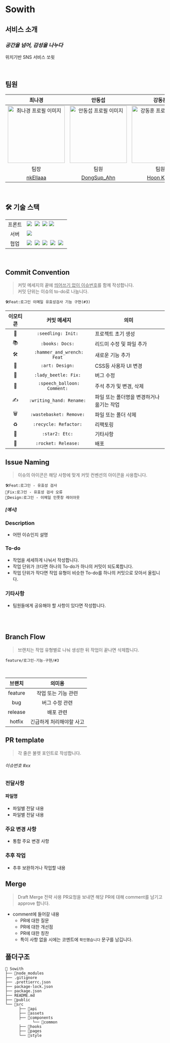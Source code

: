 # Sowith

## 서비스 소개
### <i>공간을 넘어, 감성을 나누다</i>

위치기반 SNS 서비스 쏘윗

<br>

## 팀원
|최나경|안동섭|강동훈|
| :---: | :---: | :---: |
| <img width="180" alt="최나경 프로필 이미지" src="https://github.com/FRONTENDSCHOOL5/final-10-Goodi/assets/97887376/c429a5b2-80fa-4c92-9898-cfea2faa4eb5"> | <img width="180"  alt="안동섭 프로필 이미지" src="https://avatars.githubusercontent.com/u/96939334?s=400&u=6a4e635ccb574702b10b9464ce61bba61abefc72&v=4"> | <img width="180" alt="강동훈 프로필 이미지" src="https://github.com/Sowith/sowith/assets/113353436/65edd243-0cc2-4bfe-b7a0-e3cfa29d83b9"> |
|팀장|팀원|팀원|
| [nkEllaaa](https://github.com/nkEllaaa) | [DongSup_Ahn](https://github.com/D-Sup) | [Hoon Kang](https://github.com/starcradle101) |

<br>

## 🛠️ 기술 스택

<table>
<tr>
 <td align="center">프론트</td>
 <td>
  <img src="https://img.shields.io/badge/TypeScript-3178C6?style=for-the-badge&logo=TypeScript&logoColor=white">&nbsp 
  <img src="https://img.shields.io/badge/React-61DAFB?style=for-the-badge&logo=React&logoColor=ffffff"/>&nbsp
   <img src="https://img.shields.io/badge/Recoil-3578E5?style=for-the-badge&logo=aws&logoColor=white"> 
  <img src="https://img.shields.io/badge/styled--components-DB7093?style=for-the-badge&logo=styled-components&logoColor=white"/>&nbsp 
 </td>
</tr>
<tr>
  <td align="center">서버</td>
  <td>
    <img src="https://img.shields.io/badge/Firebase-FFCA28?style=for-the-badge&logo=Firebase&logoColor=ffffff"/>&nbsp
  </td>
</tr>  
<tr>
 <td align="center">협업</td>
 <td>
    <img src="https://img.shields.io/badge/Git-F05032?style=for-the-badge&logo=Git&logoColor=white"/>&nbsp
    <img src="https://img.shields.io/badge/GitHub-181717?style=for-the-badge&logo=GitHub&logoColor=white"/>&nbsp 
    <img src="https://img.shields.io/badge/Notion-5a5d69?style=for-the-badge&logo=Notion&logoColor=white"/>&nbsp
    <img src="https://img.shields.io/badge/Discord-4263f5?style=for-the-badge&logo=Discord&logoColor=white"/>&nbsp 
    <img src="https://img.shields.io/badge/Figma-d90f42?style=for-the-badge&logo=Figma&logoColor=white"/>&nbsp  
 </td>
</tr>
</table>

<br>

## Commit Convention
> 커밋 메세지의 끝에 <u>띄어쓰기 없이 이슈번호</u>를 함께 작성합니다.<br>
> 커밋 단위는 이슈의 to-do로 나눕니다.

`🛠️Feat:로그인 이메일 유효성검사 기능 구현(#3)`
<br>

|이모티콘|커밋 메세지|의미|
|:---:|:---:|---|
|🌱|`:seedling: Init: `|프로젝트 초기 생성|
|📚|`:books: Docs: `|리드미 수정 및 파일 추가|
|🛠️|`:hammer_and_wrench: Feat `|새로운 기능 추가|
|🎨|`:art: Design: `|CSS등 사용자 UI 변경|
|🐞|`:lady_beetle: Fix: `|버그 수정|
|💬|`:speech_balloon: Comment: `|주석 추가 및 변경, 삭제|
|✍️|`:writing_hand: Rename: `|파일 또는 폴더명을 변경하거나 옮기는 작업|
|🗑️|`:wastebasket: Remove: `|파일 또는 폴더 삭제|
|♻️|`:recycle: Refactor: `|리팩토링|
|🌟|`:star2: Etc: `|기타사항|
|🚀|`:rocket: Release: `|배포|

## Issue Naming
> 이슈의 아이콘은 해당 사항에 맞게 커밋 컨벤션의 아이콘을 사용합니다.<br>

`🛠Feat:로그인 - 유효성 검사`<br>
`🐞Fix:로그인 - 유효성 검사 오류`<br>
`🎨Design:로그인 - 이메일 인풋창 레이아웃`<br>


##### [예시]
### Description
- 어떤 이슈인지 설명
### To-do
- 작업을 세세하게 나눠서 작성합니다.
- 작업 단위가 크다면 하나의 To-do가 하나의 커밋이 되도록합니다.
- 작업 단위가 작다면 작업 유형이 비슷한 To-do를 하나의 커밋으로 모아서 올립니다.
### 기타사항
- 팀원들에게 공유해야 할 사항이 있다면 작성합니다.
<br>
<br>

## Branch Flow
> 브랜치는 작업 유형별로 나눠 생성한 뒤 작업이 끝나면 삭제합니다.<br>

`feature/로그인-기능-구현/#3`

<br>

|브랜치|의미용|
|:---:|:---:|
|feature|작업 또는 기능 관련|
|bug|버그 수정 관련|
|release|배포 관련|
|hotfix|긴급하게 처리해야할 사고|

## PR template
> 각 줄은 불렛 포인트로 작성합니다.
###### 이슈번호 #xx
### 전달사항
#### 파일명
- 파일별 전달 내용
- 파일별 전달 내용
### 주요 변경 사항
- 통합 주요 변경 사항
### 추후 작업
- 추후 보완하거나 작업할 내용

## Merge
> Draft Merge 전략 사용
> PR요청을 보내면 해당 PR에 대해 comment를 남기고 approve 합니다.
- comment에 들어갈 내용
  - PR에 대한 질문 
  - PR에 대한 개선점
  - PR에 대한 칭찬
  - 특이 사항 없을 시에는 코멘트에 `확인했습니다` 문구를 남깁니다.

## 폴더구조
```
📁 Sowith
├── 📁node_modules
├── .gitignore
├── .prettierrc.json
├── package-lock.json
├── package.json
├── README.md
├── 📁public
└── 📂src
      ├── 📁api
      ├── 📂assets
      ├── 📂components
            └── 📂common
      ├── 📁hooks
      ├── 📁pages
      └── 📂style
```
